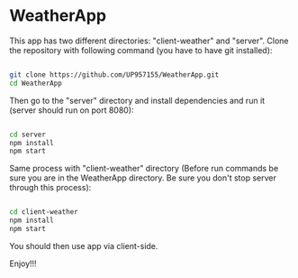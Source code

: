 # WeatherApp

This app has two different directories: "client-weather" and "server".
Clone the repository with following command (you have to have git installed):

```bash

git clone https://github.com/UP957155/WeatherApp.git
cd WeatherApp

```

Then go to the "server" directory and install dependencies and run it (server should run on port 8080):

```bash

cd server
npm install
npm start

```

Same process with "client-weather" directory (Before run commands be sure you are in the WeatherApp directory. Be sure you don't stop server through this process):

```bash

cd client-weather
npm install
npm start

```

You should then use app via client-side.

Enjoy!!!
